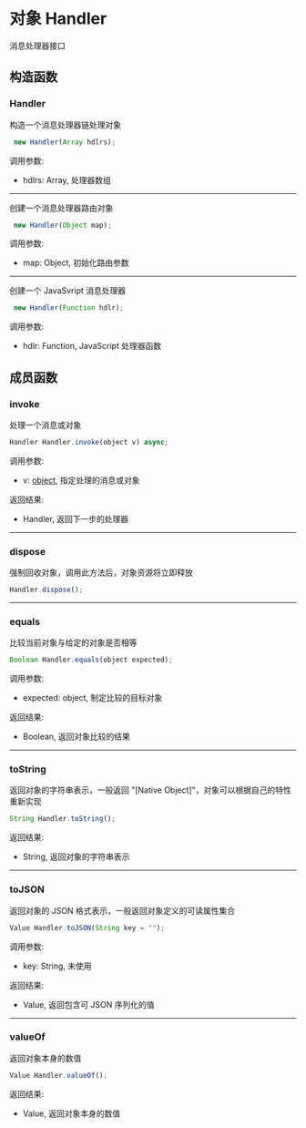 # 对象 Handler
消息处理器接口

## 构造函数
        
### Handler
构造一个消息处理器链处理对象
```JavaScript
 new Handler(Array hdlrs);
```

调用参数:
* hdlrs: Array, 处理器数组

--------------------------
创建一个消息处理器路由对象
```JavaScript
 new Handler(Object map);
```

调用参数:
* map: Object, 初始化路由参数

--------------------------
创建一个 JavaSvript 消息处理器
```JavaScript
 new Handler(Function hdlr);
```

调用参数:
* hdlr: Function, JavaScript 处理器函数

## 成员函数
        
### invoke
处理一个消息或对象
```JavaScript
Handler Handler.invoke(object v) async;
```

调用参数:
* v: [object](object.md), 指定处理的消息或对象

返回结果:
* Handler, 返回下一步的处理器

--------------------------
### dispose
强制回收对象，调用此方法后，对象资源将立即释放
```JavaScript
Handler.dispose();
```

--------------------------
### equals
比较当前对象与给定的对象是否相等
```JavaScript
Boolean Handler.equals(object expected);
```

调用参数:
* expected: object, 制定比较的目标对象

返回结果:
* Boolean, 返回对象比较的结果

--------------------------
### toString
返回对象的字符串表示，一般返回 "[Native Object]"，对象可以根据自己的特性重新实现
```JavaScript
String Handler.toString();
```

返回结果:
* String, 返回对象的字符串表示

--------------------------
### toJSON
返回对象的 JSON 格式表示，一般返回对象定义的可读属性集合
```JavaScript
Value Handler.toJSON(String key = "");
```

调用参数:
* key: String, 未使用

返回结果:
* Value, 返回包含可 JSON 序列化的值

--------------------------
### valueOf
返回对象本身的数值
```JavaScript
Value Handler.valueOf();
```

返回结果:
* Value, 返回对象本身的数值

